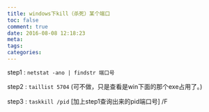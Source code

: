 ```yaml
---
title: windows下kill（杀死）某个端口
toc: false
comment: true
date: 2016-08-08 12:18:23
meta:
tags:
categories:
---
```



step1 : `netstat -ano | findstr 端口号`

step2 : `taillist 5704` (可不做，只是查看是win下面的那个exe占用了。)

step3 : `taskkill /pid` [加上step1查询出来的pid端口号] /F